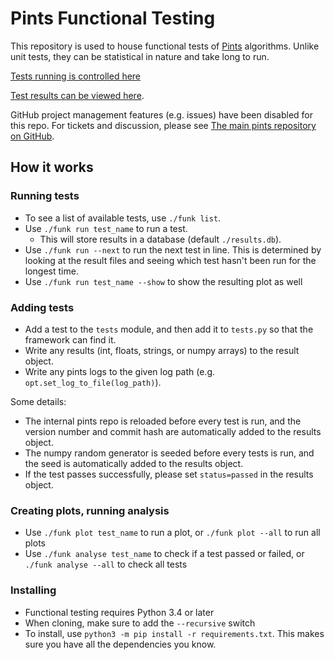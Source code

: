 # Pints Functional Testing

This repository is used to house functional tests of [Pints](https://github.com/pints-team/pints) algorithms. Unlike unit tests, they can be statistical in nature and take long to run.

[Tests running is controlled here](https://dev.azure.com/FergusCooper/PINTS)

[Test results can be viewed here](https://www.cs.ox.ac.uk/projects/PINTS/functional-testing).

GitHub project management features (e.g. issues) have been disabled for this repo. For tickets and discussion, please see [The main pints repository on GitHub](https://github.com/pints-team/pints).



## How it works

### Running tests

- To see a list of available tests, use `./funk list`.
- Use `./funk run test_name` to run a test.
  - This will store results in a database (default `./results.db`).
- Use `./funk run --next` to run the next test in line. This is determined by looking at the result files and seeing which test hasn't been run for the longest time.
- Use `./funk run test_name --show` to show the resulting plot as well

### Adding tests

- Add a test to the `tests` module, and then add it to `tests.py` so that the framework can find it.
- Write any results (int, floats, strings, or numpy arrays) to the result object.
- Write any pints logs to the given log path (e.g. `opt.set_log_to_file(log_path)`).

Some details:
- The internal pints repo is reloaded before every test is run, and the version number and commit hash are automatically added to the results object.
- The numpy random generator is seeded before every tests is run, and the seed is automatically added to the results object.
- If the test passes successfully, please set `status=passed` in the results object.

### Creating plots, running analysis

- Use `./funk plot test_name` to run a plot, or `./funk plot --all` to run all plots
- Use `./funk analyse test_name` to check if a test passed or failed, or `./funk analyse --all` to check all tests


### Installing

- Functional testing requires Python 3.4 or later
- When cloning, make sure to add the `--recursive` switch
- To install, use `python3 -m pip install -r requirements.txt`. This makes sure you have all the dependencies you know.
